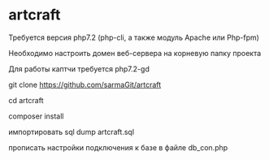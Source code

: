 # artcraft

Требуется версия php7.2 (php-cli, а также модуль Apache или Php-fpm)

Необходимо настроить домен веб-сервера на корневую папку проекта

Для работы каптчи требуется php7.2-gd

git clone https://github.com/sarmaGit/artcraft

cd artcraft

composer install

импортировать sql dump artcraft.sql

прописать настройки подключения к базе в файле db_con.php
